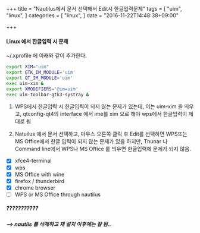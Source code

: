 +++
title = "Nautilus에서 문서 선택해서 Edit시 한글입력문제"
tags = [
  "uim",
  "linux",
]
categories = [
  "linux",
]
date = "2016-11-22T14:48:38+09:00"

+++

#### Linux 에서 한글입력 시 문제

~/.xprofile 에 아래와 같이 추가한다.
```bash
export XIM="uim"
export GTK_IM_MODULE='uim'
export QT_IM_MODULE='uim'
exec uim-xim &
export XMODIFIERS='@im=uim'
exec uim-toolbar-gtk3-systray &
```

1. WPS에서 한글입력 시 한글입력이 되지 않는 문제가 있는데, 이는 uim-xim 을 띄우고, qtconfig-qt4의 interface 에서 ime를 xim 으로 해야 wps에서 한글입력이 제대로 됨


2. Natuilus 에서 문서 선택하고, 마우스 오른쪽 클릭 후 Edit를 선택하면 WPS또는 MS Office에서 한글 입력이 되지 않는 문제가 있음
  하지만, Thunar 나 Command line에서 WPS나 MS Office 를 띄우면 한글입력에 문제가 되지 않음.

- [X] xfce4-terminal
- [X] wps
- [X] MS Office with wine
- [X] firefox / thunderbird
- [X] chrome browser
- [ ] WPS or MS Office through nautilus

##### ???????????
***--> nautlis 를 삭제하고 재 설치 이후에는 잘 됨..***
